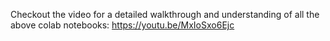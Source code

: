 Checkout the video for a detailed walkthrough and understanding of all the above colab notebooks: https://youtu.be/MxIoSxo6Ejc
